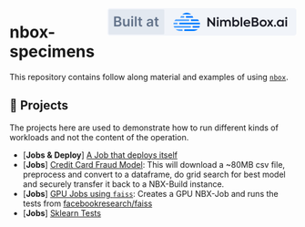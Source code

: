 <a href="https://nimblebox.ai/" target="_blank"><img src="./assets/built_at_nbx.svg" align="right"></a>

# nbox-specimens

This repository contains follow along material and examples of using [`nbox`](https://github.com/NimbleBoxAI/nbox).

## 🌳 Projects

The projects here are used to demonstrate how to run different kinds of workloads and not the content of the operation.

- [**Jobs & Deploy**] [A Job that deploys itself](./deploy_itself/)
- [**Jobs**] [Credit Card Fraud Model](./jobs_credit_card_fraud/): This will download a ~80MB csv file, preprocess and convert to a dataframe, do grid search for best model and securely transfer it back to a NBX-Build instance.
- [**Jobs**] [GPU Jobs using `faiss`](./jobs_faiss_gpu/): Creates a GPU NBX-Job and runs the tests from [facebookresearch/faiss](https://github.com/facebookresearch/faiss)
- [**Jobs**] [Sklearn Tests](./sklearn_tests/)

